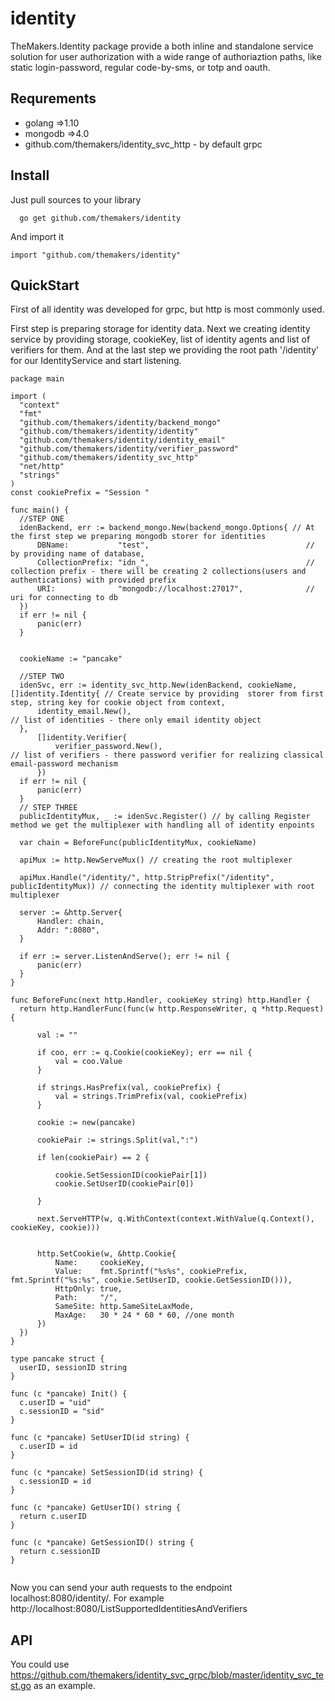# identity


TheMakers.Identity package provide a both inline and standalone service solution for user authorization with a wide range  of authoriaztion paths, like static login-password, regular code-by-sms, or totp and oauth.

  ## Requrements
  
  - golang =>1.10
  - mongodb =>4.0
  - github.com/themakers/identity_svc_http - by default grpc
  
  ## Install
  
  Just pull sources to your library
  
  ```
    go get github.com/themakers/identity
  ```
  
  And import it 
  
  ```
  import "github.com/themakers/identity"
  ```
  
  ## QuickStart
  
  First of all identity was developed for grpc, but http is most commonly used.
  
  First step is preparing storage for identity data. Next we creating identity service by providing storage, cookieKey, list of identity agents and list of verifiers for them. And at the last step we providing the root path '/identity' for our IdentityService and start listening. 
  
  ``` 
  package main
  
  import (
  	"context"
  	"fmt"
  	"github.com/themakers/identity/backend_mongo"
  	"github.com/themakers/identity/identity"
  	"github.com/themakers/identity/identity_email"
  	"github.com/themakers/identity/verifier_password"
  	"github.com/themakers/identity_svc_http"
  	"net/http"
  	"strings"
  )
  const cookiePrefix = "Session "
  
  func main() {
  	//STEP ONE
  	idenBackend, err := backend_mongo.New(backend_mongo.Options{ // At the first step we preparing mongodb storer for identities
  		DBName:           "test",                                   // by providing name of database,
  		CollectionPrefix: "idn_",                                   // collection prefix - there will be creating 2 collections(users and authentications) with provided prefix
  		URI:              "mongodb://localhost:27017",              // uri for connecting to db
  	})
  	if err != nil {
  		panic(err)
  	}
  
  
  	cookieName := "pancake"
  
  	//STEP TWO
  	idenSvc, err := identity_svc_http.New(idenBackend, cookieName, []identity.Identity{ // Create service by providing  storer from first step, string key for cookie object from context,
  		identity_email.New(),                                                                         // list of identities - there only email identity object
  	},
  		[]identity.Verifier{
  			verifier_password.New(),                                                                     // list of verifiers - there password verifier for realizing classical email-password mechanism
  		})
  	if err != nil {
  		panic(err)
  	}
  	// STEP THREE
  	publicIdentityMux, _ := idenSvc.Register() // by calling Register method we get the multiplexer with handling all of identity enpoints
  
  	var chain = BeforeFunc(publicIdentityMux, cookieName)
  
  	apiMux := http.NewServeMux() // creating the root multiplexer
  
  	apiMux.Handle("/identity/", http.StripPrefix("/identity", publicIdentityMux)) // connecting the identity multiplexer with root multiplexer
  
  	server := &http.Server{
  		Handler: chain,
  		Addr: ":8080",
  	}
  
  	if err := server.ListenAndServe(); err != nil {
  		panic(err)
  	}
  }
  
  func BeforeFunc(next http.Handler, cookieKey string) http.Handler {
  	return http.HandlerFunc(func(w http.ResponseWriter, q *http.Request) {
  
  		val := ""
  
  		if coo, err := q.Cookie(cookieKey); err == nil {
  			val = coo.Value
  		}
  
  		if strings.HasPrefix(val, cookiePrefix) {
  			val = strings.TrimPrefix(val, cookiePrefix)
  		}
  
  		cookie := new(pancake)
  
  		cookiePair := strings.Split(val,":")
  
  		if len(cookiePair) == 2 {
  
  			cookie.SetSessionID(cookiePair[1])
  			cookie.SetUserID(cookiePair[0])
  
  		}
  
  		next.ServeHTTP(w, q.WithContext(context.WithValue(q.Context(), cookieKey, cookie)))
  
  
  		http.SetCookie(w, &http.Cookie{
  			Name:     cookieKey,
  			Value:    fmt.Sprintf("%s%s", cookiePrefix, fmt.Sprintf("%s:%s", cookie.SetUserID, cookie.GetSessionID())),
  			HttpOnly: true,
  			Path:     "/",
  			SameSite: http.SameSiteLaxMode,
  			MaxAge:   30 * 24 * 60 * 60, //one month
  		})
  	})
  }
  
  type pancake struct {
  	userID, sessionID string
  }
  
  func (c *pancake) Init() {
  	c.userID = "uid"
  	c.sessionID = "sid"
  }
  
  func (c *pancake) SetUserID(id string) {
  	c.userID = id
  }
  
  func (c *pancake) SetSessionID(id string) {
  	c.sessionID = id
  }
  
  func (c *pancake) GetUserID() string {
  	return c.userID
  }
  
  func (c *pancake) GetSessionID() string {
  	return c.sessionID
  }
  

  ```
  
  Now you can send your auth requests  to the endpoint   localhost:8080/identity/. For example http://localhost:8080/ListSupportedIdentitiesAndVerifiers
  
  ## API
  
  You could use https://github.com/themakers/identity_svc_grpc/blob/master/identity_svc_test.go  as an example.